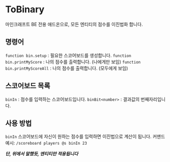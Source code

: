 # ToBinary
마인크래프트 BE 전용 애드온으로,
모든 엔티티의 점수를 이진법화 합니다.

## 명령어
`function bin.setup` : 필요한 스코어보드를 생성합니다.
`function bin.printMyScore` : 나의 점수를 출력합니다. (나에게만 보임)
`function bin.printMyScoreAll` : 나의 점수를 출력합니다. (모두에게 보임)

## 스코어보드 목록
`binIn` : 점수를 입력하는 스코어보드입니다.
`binBit<number>` : 결과값의 <number>번째자리입니다.
  
## 사용 방법
`binIn` 스코어보드에 자신이 원하는 점수를 입력하면 이진법으로 계산이 됩니다.
커맨드 예시: `/scoreboard players @s binIn 23`

***단, 위에서 말했듯, 엔티티만 적용됩니다***
